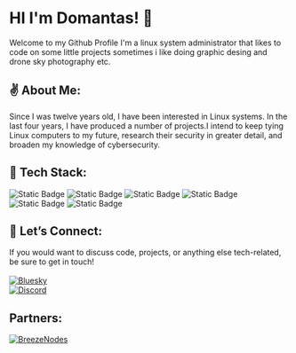 # HI I'm Domantas! 👋

Welcome to my Github Profile I'm a linux system administrator that likes to code on some little projects sometimes i like doing graphic desing and drone sky photography etc.

## ✌ About Me:
Since I was twelve years old, I have been interested in Linux systems. In the last four years, I have produced a number of projects.I intend to keep tying Linux computers to my future, research their security in greater detail, and broaden my knowledge of cybersecurity.

## 👀 Tech Stack:
![Static Badge](https://img.shields.io/badge/React-%23111111?style=for-the-badge&logo=React&logoSize=auto&color=%23111111) ![Static Badge](https://img.shields.io/badge/Node.js-%23111111?style=for-the-badge&logo=node.js&logoSize=auto&color=%23111111) ![Static Badge](https://img.shields.io/badge/Next.js-%23111111?style=for-the-badge&logo=next.js&logoSize=auto&color=%23111111) ![Static Badge](https://img.shields.io/badge/JavaScript-%23111111?style=for-the-badge&logo=JavaScript&logoSize=auto&color=%23111111) ![Static Badge](https://img.shields.io/badge/HTML-%23111111?style=for-the-badge&logo=html5&logoSize=auto&color=%23111111) ![Static Badge](https://img.shields.io/badge/MySQL-%23111111?style=for-the-badge&logo=mysql&logoSize=auto&color=%23111111)

## 🧪 Let’s Connect:
If you would want to discuss code, projects, or anything else tech-related, be sure to get in touch!<br>
<br>
[![Bluesky](https://img.shields.io/badge/Bluesky-black?style=for-the-badge&logo=Bluesky)](https://bsky.app/profile/did:plc:wyauj2nrgrv4dqn276ee3srt)  
[![Discord](https://img.shields.io/badge/Dogzocute-%235C6AE2?style=for-the-badge&logo=discord&logoColor=fff&labelColor=%235C6AE2)](https://discord.gg/2RyZTWjM)

## Partners:
[![BreezeNodes](https://img.shields.io/badge/BreezeNodes-black?style=for-the-badge&logo=discord&logoColor=fff&labelColor=%230e0e9d&color=%230e0e9d)](https://breezenodes.com)
